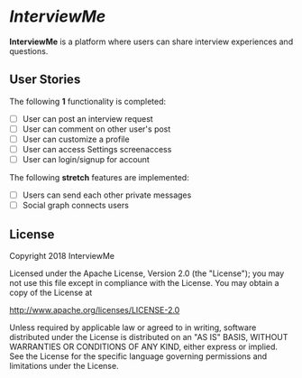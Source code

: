 # *InterviewMe*

**InterviewMe** is a platform where users can share interview experiences and questions.

## User Stories

The following **1** functionality is completed:

- [ ] User can post an interview request
- [ ] User can comment on other user's post
- [ ] User can customize a profile
- [ ] User can access Settings screenaccess
- [ ] User can login/signup for account

The following **stretch** features are implemented:

- [ ] Users can send each other private messages
- [ ] Social graph connects users

<!---
## Video Walkthrough

Here's a walkthrough of implemented user stories:

![CinemaBoss Video Walkthrough](https://github.com/sks3/cinemaboss/blob/master/cinemaboss2.gif)

-GIF created with [LiceCap](http://www.cockos.com/licecap/).
-Placeholder icon by [Gakuseisean](http://gakuseisean.deviantart.com/) from [www.iconfinder.com](www.iconfinder.com).

## Notes

-->

## License

Copyright 2018 InterviewMe

Licensed under the Apache License, Version 2.0 (the "License");
you may not use this file except in compliance with the License.
You may obtain a copy of the License at

http://www.apache.org/licenses/LICENSE-2.0

Unless required by applicable law or agreed to in writing, software
distributed under the License is distributed on an "AS IS" BASIS,
WITHOUT WARRANTIES OR CONDITIONS OF ANY KIND, either express or implied.
See the License for the specific language governing permissions and
limitations under the License.

